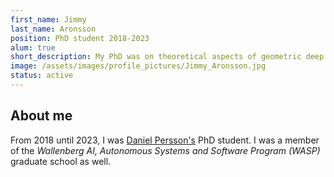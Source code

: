 ```yaml
---
first_name: Jimmy
last_name: Aronsson
position: PhD student 2018-2023
alum: true
short_description: My PhD was on theoretical aspects of geometric deep learning. I now work for Saab.
image: /assets/images/profile_pictures/Jimmy_Aronsson.jpg
status: active
---
```


## About me
From 2018 until 2023, I was [Daniel Persson's](Daniel_Persson.html) PhD student. I was a member of the *Wallenberg AI, Autonomous Systems and Software
Program (WASP)* graduate school as well.
